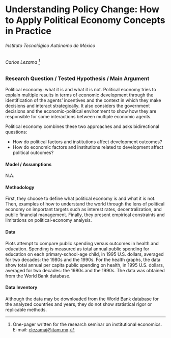 # Understanding Policy Change: How to Apply Political Economy Concepts in Practice

###### Instituto Tecnológico Autónomo de México

###### Carlos Lezama [^\*]

### Research Question / Tested Hypothesis / Main Argument

Political economy: what it is and what it is not. Political economy tries to explain multiple results in terms of economic development through the identification of the agents’ incentives and the context in which they make decisions and interact strategically. It also considers the government decisions and the economic-political environment to show how they are responsible for some interactions between multiple economic agents.

Political economy combines these two approaches and asks bidirectional questions:

- How do political factors and institutions affect development outcomes?
- How do economic factors and institutions related to development affect political outcomes?

#### Model / Assumptions

N.A.

#### Methodology

First, they choose to define what political economy is and what it is not. Then, examples of how to understand the world through the lens of political economy on important targets such as interest rates, decentralization, and public financial management. Finally, they present empirical constraints and limitations on political-economy analysis.

#### Data

Plots attempt to compare public spending versus outcomes in health and education. Spending is measured as total annual public spending for education on each primary-school-age child, in 1995 U.S. dollars, averaged for two decades: the 1980s and the 1990s. For the health graphs, the data show total annual per capita public spending on health, in 1995 U.S. dollars, averaged for two decades: the 1980s and the 1990s. The data was obtained from the World Bank database.

#### Data Inventory

Although the data may be downloaded from the World Bank database for the analyzed countries and years, they do not show statistical rigor or replicable methods.

[^\*]: One-pager written for the research seminar on institutional economics. E-mail: [clezamaj@itam.mx](mailto:clezamaj@itam.mx).
